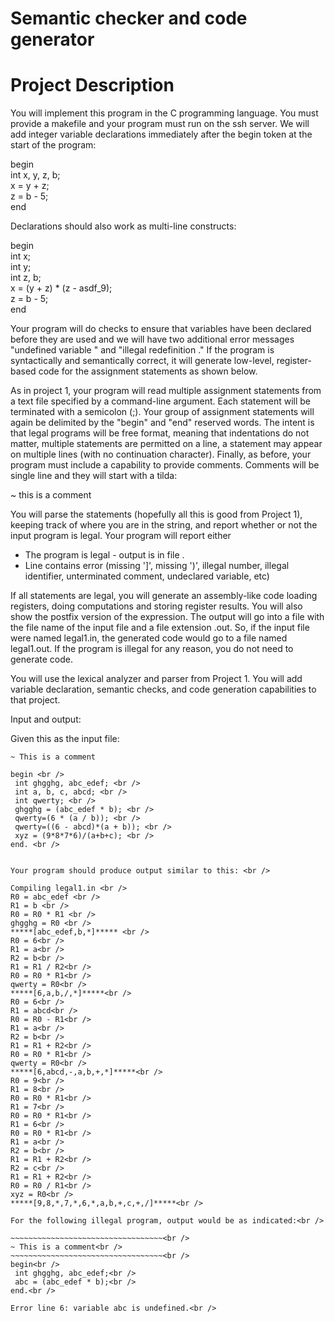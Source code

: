#  Semantic checker and code generator
# Project Description

You will implement this program in the C programming language. You must provide a makefile and your program must run on the ssh server. We will add integer variable declarations immediately after the begin token at the start of the program:

begin <br />
  int x, y, z, b; <br />
  x = y + z; <br />
  z = b - 5; <br />
end <br />

Declarations should also work as multi-line constructs: <br />

begin <br />
  int x; <br />
  int y; <br />
  int z, b; <br />
  x = (y + z) * (z - asdf_9); <br />
  z = b - 5; <br />
end <br />

Your program will do checks to ensure that variables have been declared before they are used and we will have two additional error messages "undefined variable <varname>" and "illegal redefinition <varname>." If the program is syntactically and semantically correct, it will generate low-level, register-based code for the assignment statements as shown below. <br />

As in project 1, your program will read multiple assignment statements from a text file specified by a command-line argument. Each statement will be terminated with a semicolon (;). Your group of assignment statements will again be delimited by the "begin"  and "end" reserved words. The intent is that legal programs will be free format, meaning that indentations do not matter, multiple statements are permitted on a line,  a statement may appear on multiple lines (with no continuation character). Finally, as before, your program must include a capability to provide comments. Comments will be single line and they will start with a tilda:

~ this is a comment

You will parse the statements (hopefully all this is good from Project 1), keeping track of where you are in the string, and report whether or not the input program is legal. Your program will report either

- The program is legal - output is in file <filename>. <br />
- Line <integer> contains error <errormsg> 
             (missing ']', missing ')', illegal number, illegal identifier, unterminated comment, undeclared variable, etc)

If all statements are legal, you will generate an assembly-like code loading registers, doing computations and storing register results. You will also show the postfix version of the expression. The output will go into a file with the file name of the input file and a file extension  .out. So, if the input file were named legal1.in, the generated code would go to a file named legal1.out. If the program is illegal for any reason, you do not need to generate code.

You will use the lexical analyzer and parser from Project 1. You will add variable declaration, semantic checks, and code generation capabilities to that project.

Input and output: <br />

Given this as the input file: 
 ~~~~~~~~~~~~~~~~~~~~~~~~~~~~~~~~~~ 
 ~ This is a comment 

begin <br />
  int ghgghg, abc_edef; <br />
  int a, b, c, abcd; <br />
  int qwerty; <br />
  ghgghg = (abc_edef * b); <br />
  qwerty=(6 * (a / b)); <br />
  qwerty=((6 - abcd)*(a + b)); <br />
  xyz = (9*8*7*6)/(a+b+c); <br />
end. <br />


Your program should produce output similar to this: <br />

Compiling legal1.in <br />
R0 = abc_edef <br />
R1 = b <br />
R0 = R0 * R1 <br />
ghgghg = R0 <br />
*****[abc_edef,b,*]***** <br />
R0 = 6<br />
R1 = a<br />
R2 = b<br />
R1 = R1 / R2<br />
R0 = R0 * R1<br />
qwerty = R0<br />
*****[6,a,b,/,*]*****<br />
R0 = 6<br />
R1 = abcd<br />
R0 = R0 - R1<br />
R1 = a<br />
R2 = b<br />
R1 = R1 + R2<br />
R0 = R0 * R1<br />
qwerty = R0<br />
*****[6,abcd,-,a,b,+,*]*****<br />
R0 = 9<br />
R1 = 8<br />
R0 = R0 * R1<br />
R1 = 7<br />
R0 = R0 * R1<br />
R1 = 6<br />
R0 = R0 * R1<br />
R1 = a<br />
R2 = b<br />
R1 = R1 + R2<br />
R2 = c<br />
R1 = R1 + R2<br />
R0 = R0 / R1<br />
xyz = R0<br />
*****[9,8,*,7,*,6,*,a,b,+,c,+,/]*****<br />

For the following illegal program, output would be as indicated:<br />

 ~~~~~~~~~~~~~~~~~~~~~~~~~~~~~~~~~~<br />
 ~ This is a comment<br />
 ~~~~~~~~~~~~~~~~~~~~~~~~~~~~~~~~~~<br />
begin<br />
  int ghgghg, abc_edef;<br />
  abc = (abc_edef * b);<br />
end.<br />

Error line 6: variable abc is undefined.<br />
